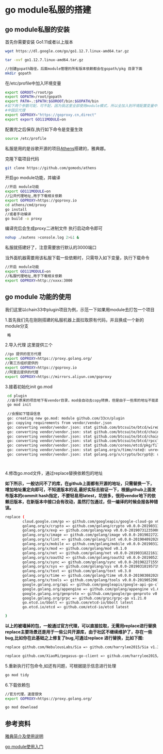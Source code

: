 # go module私服的搭建

## go module私服的安装
首先你需要安装 Go1.11或者以上版本
```bash
wget https://dl.google.com/go/go1.12.7.linux-amd64.tar.gz

tar -xvf go1.12.7.linux-amd64.tar.gz

//创建gopath路径，后面module管理的所有版本依赖都会在gopath/pkg 目录下面
mkdir gopath
```
在/etc/profile中加入环境变量
```bash
export GOROOT=/root/go
export GOPATH=/root/gopath
export PATH=.:$PATH:$GOROOT/bin:$GOPATH/bin
#如下两个参数可配，可不配，因为我这里全部使用module模式，所以全加入到环境配置变量中去了
#中国区代理
export GOPROXY="https://goproxy.cn,direct"
export export GO111MODULE=on
```
配置完之后保存,执行如下命令是变量生效
```bash
source /etc/profile
```

私服是用的是谷歌开源的项目[Athens](https://github.com/gomods/athens)搭建的，雅典娜。

克隆下载项目代码
```bash
git clone https://github.com/gomods/athens
```
开启go module功能，并编译
```bash
//开启 module功能
export GO111MODULE=on
//公共代理地址,用于下载相关依赖
export GOPROXY=https://goproxy.io
cd athens/cmd/proxy
go install
//或者手动编译
go build -o proxy
```
编译完后会生成proxy二进制文件
执行启动命令即可
```bash
nohup ./autens >console.log 2>&1 &
```
私服就搭建好了，注意需要放行默认的3000端口

当外面机器需要用该私服下载一些依赖时，只需导入如下变量，执行下载命令
```bash
//开启 module功能
export GO111MODULE=on
//私服代理地址,用于下载相关依赖
export GOPROXY=http://xxxx:3000
```

## go module 功能的使用

我们这里以chain33中plugin项目为例，示范一下如果用module去打包一个项目

1.首先我们先在刚刚搭建的私服机器上面拉取原有代码，并且换成一个新的module分支

```bash
 略
```
2.导入代理
这里提供三个
```bash
//go 提供的官方代理
export GOPROXY=https://proxy.golang.org/
//第三方组织提供的
export GOPROXY=https://goproxy.io
//阿里云提供的代理
export GOPROXY=https://mirrors.aliyun.com/goproxy
```
3.接着初始化init go.mod
```bash
 cd plugin
 //由于原来的项目地下有vendor目录，mod会自动去copy转换，但是由于一些库的地址不能直接访问，所以肯定会失败，只会生成一个go.mod文件
 go mod init
 
 //会报如下错误信息
 go: creating new go.mod: module github.com/33cn/plugin
 go: copying requirements from vendor/vendor.json
 go: converting vendor/vendor.json: stat github.com/btcsuite/btcd/wire@: unknown revision 
 go: converting vendor/vendor.json: stat github.com/btcsuite/btcd/chaincfg@: unknown revision 
 go: converting vendor/vendor.json: stat github.com/btcsuite/btcd/chaincfg/chainhash@: unknown revision 
 go: converting vendor/vendor.json: stat github.com/btcsuite/btcd/rpcclient@: unknown revision 
 go: converting vendor/vendor.json: stat github.com/coreos/etcd/pkg/fileutil@: unknown revision 
 go: converting vendor/vendor.json: stat golang.org/x/time/rate@: unrecognized import path "golang.org/x/time/rate" (https fetch: Get   https://golang.org/x/time/rate?go-get=1: dial tcp 216.239.37.1:443: i/o timeout)
 go: converting vendor/vendor.json: stat golang.org/x/crypto/bcrypt@: unrecognized import path "golang.org/x/crypto/bcrypt" (https fetch: Get https://golang.org/x/crypto/bcrypt?go-get=1: dial tcp 216.239.37.1:443: i/o timeout)

 
```
4.修改go.mod文件，通过replace替换依赖包的地址

**如下所示，一般访问不了的库，在github上面都有开源的地址，只需替换一下，增加地址重定向即可，不知道版本的话,最好实际去验证一下，根据github上面发布版本的commit hash指定，不要轻易用latest，坑很多，很用vendor地下的依赖旧版本，在新版本中接口会有改动，虽然打包通过，但一编译的时候会报各种错误。**

```bash
replace (
        cloud.google.com/go => github.com/googleapis/google-cloud-go v0.43.1-0.20190808215159-84f66600e42d
        golang.org/x/crypto => github.com/golang/crypto v0.0.0-20190313024323-a1f597ede03a
        golang.org/x/exp => github.com/golang/exp v0.0.0-20190731235908-ec7cb31e5a56
        golang.org/x/image => github.com/golang/image v0.0.0-20190227222117-0694c2d4d067
        golang.org/x/lint => github.com/golang/lint v0.0.0-20190409202823-959b441ac422
        golang.org/x/mobile => github.com/golang/mobile v0.0.0-20190312151609-d3739f865fa6
        golang.org/x/mod => github.com/golang/mod v0.1.0
        golang.org/x/net => github.com/golang/net v0.0.0-20190318221613-d196dffd7c2b
        golang.org/x/oauth2 => github.com/golang/oauth2 v0.0.0-20190523182746-aaccbc9213b0
        golang.org/x/sync => github.com/golang/sync v0.0.0-20190227155943-e225da77a7e6
        golang.org/x/sys => github.com/golang/sys v0.0.0-20190318195719-6c81ef8f67ca
        golang.org/x/text => github.com/golang/text v0.3.0
        golang.org/x/time => github.com/golang/time v0.0.0-20190308202827-9d24e82272b4
        golang.org/x/tools => github.com/golang/tools v0.0.0-20190529010454-aa71c3f32488
        google.golang.org/api => github.com/googleapis/google-api-go-client v0.7.0
        google.golang.org/appengine => github.com/golang/appengine v1.6.1-0.20190515044707-311d3c5cf937
        google.golang.org/genproto => github.com/google/go-genproto v0.0.0-20190522204451-c2c4e71fbf69
        google.golang.org/grpc => github.com/grpc/grpc-go v1.21.0
        go.etcd.io/bbolt => github.com/etcd-io/bbolt latest
        go.etcd.io/etcd => github.com/etcd-io/etcd latest

)

```
**以上的被墙掉的包，一般通过官方代理，可以直接拉取，无需用replace进行替换
replace主要场景还是用于一些公共开源库，由于社区不继续维护了，存在一些bug,比如你在此基础之上修复了bug,可通过replace
进行替换，比如下图:**

```bash
replace github.com/NebulousLabs/Sia => github.com/harrylee2015/Sia v1.3.5-0.20190813023053-d19377a9d04e

replace github.com/XiaoMi/pegasus-go-client => github.com/harrylee2015/pegasus-go-client v0.0.0-20190813065714-23ace0b535b8

```

5.重新执行打包命令,如还有问题，可根据提示信息进行处理

```bash
go mod tidy
```
6.下载依赖包

```bash
//官方代理，速度很快
export GOPROXY=https://proxy.golang.org/

go mod download

```

## 参考资料

[雅典简介及使用说明](https://docs.gomods.io/)

[go module使用入门](https://www.jianshu.com/p/bbed916d16ea)
